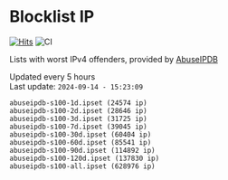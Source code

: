 # Blocklist IP

[![Hits](https://hits.seeyoufarm.com/api/count/incr/badge.svg?url=https%3A%2F%2Fgithub.com%2Fborestad%2Fblocklist-ip%2F&count_bg=%2379C83D&title_bg=%23555555&icon=&icon_color=%23E7E7E7&title=hits&edge_flat=false)](https://hits.seeyoufarm.com)  ![CI](https://img.shields.io/github/workflow/status/borestad/blocklist-ip/CI?style=flat-square)

Lists with worst IPv4 offenders, provided by [AbuseIPDB](https://www.abuseipdb.com/)

<!-- FOOTER-PLACEHOLDER -->
Updated every 5 hours<br>
Last update: `2024-09-14 - 15:23:09`
```
abuseipdb-s100-1d.ipset (24574 ip)
abuseipdb-s100-2d.ipset (28646 ip)
abuseipdb-s100-3d.ipset (31725 ip)
abuseipdb-s100-7d.ipset (39045 ip)
abuseipdb-s100-30d.ipset (60404 ip)
abuseipdb-s100-60d.ipset (85541 ip)
abuseipdb-s100-90d.ipset (114892 ip)
abuseipdb-s100-120d.ipset (137830 ip)
abuseipdb-s100-all.ipset (628976 ip)
```
